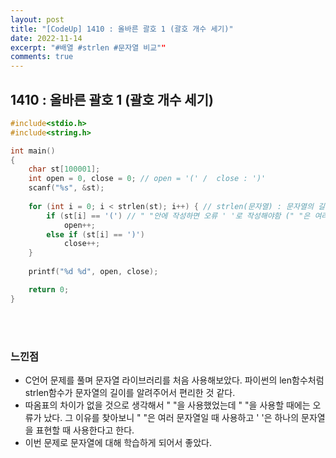 ```yaml
---
layout: post
title: "[CodeUp] 1410 : 올바른 괄호 1 (괄호 개수 세기)"
date: 2022-11-14
excerpt: "#배열 #strlen #문자열 비교""
comments: true
---
```


## 1410 : 올바른 괄호 1 (괄호 개수 세기) <br>

```C
#include<stdio.h>
#include<string.h>

int main() 
{
	char st[100001];
	int open = 0, close = 0; // open = '(' /  close : ')'
	scanf("%s", &st); 
	
	for (int i = 0; i < strlen(st); i++) { // strlen(문자열) : 문자열의 길이를 세줌
		if (st[i] == '(') // " "안에 작성하면 오류 ' '로 작성해야함 (" "은 여러 문자열, ' '은 하나의 문자열을 나타냄)
			open++;
		else if (st[i] == ')')
			close++;
	}
	
	printf("%d %d", open, close);

    return 0;
}
```
<br>
<br>


### 느낀점 <br>
* C언어 문제를 풀며 문자열 라이브러리를 처음 사용해보았다. 파이썬의 len함수처럼 strlen함수가 문자열의 길이를 알려주어서 편리한 것 같다.
* 따옴표의 차이가 없을 것으로 생각해서 " "을 사용했었는데 " "을 사용할 때에는 오류가 났다. 그 이유를 찾아보니 " "은 여러 문자열일 때 사용하고 ' '은 하나의 문자열을 표현할 때 사용한다고 한다.
* 이번 문제로 문자열에 대해 학습하게 되어서 좋았다.
